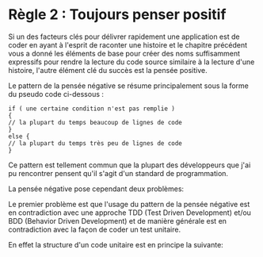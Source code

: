 # Règle 2 : Toujours penser positif

  Si un des facteurs clés pour délivrer rapidement une application est de coder en ayant à l'esprit de raconter une histoire et le chapitre précédent vous a donné les éléments de base pour créer des noms suffisamment expressifs pour rendre la lecture du code source similaire à la lecture d'une histoire, l'autre élément clé du succès est la pensée positive.
  
  Le pattern de la pensée négative se résume principalement sous la forme du pseudo code ci-dessous :
  
  ```Csharp
if ( une certaine condition n'est pas remplie )
{
  // la plupart du temps beaucoup de lignes de code
}
else {
  // la plupart du temps très peu de lignes de code
}
```

Ce pattern est tellement commun que la plupart des développeurs que j'ai pu rencontrer pensent qu'il s'agit d'un standard de programmation.

La pensée négative pose cependant deux problèmes:

Le premier problème est que l'usage du pattern de la pensée négative est en contradiction avec une approche TDD (Test Driven Development) et/ou BDD (Behavior Driven Development) et de manière générale est en contradiction avec la façon de coder un test unitaire.

En effet la structure d'un code unitaire est en principe la suivante:



